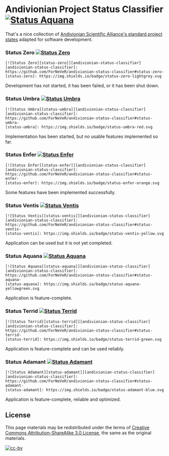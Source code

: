 Andivionian Project Status Classifier [![Status Aquana][status-aquana]][andivionian-status-classifier]
=====================================

That's a nice collection of [Andivionian Scientific Alliance's standard project
states][source] adapted for software development.

### Status Zero [![Status Zero][status-zero]][andivionian-status-classifier]

    [![Status Zero][status-zero]][andivionian-status-classifier]
    [andivionian-status-classifier]: https://github.com/ForNeVeR/andivionian-status-classifier#status-zero-
    [status-zero]: https://img.shields.io/badge/status-zero-lightgrey.svg

Development has not started, it has been failed, or it has been shut down.

### Status Umbra [![Status Umbra][status-umbra]][andivionian-status-classifier]

    [![Status Umbra][status-umbra]][andivionian-status-classifier]
    [andivionian-status-classifier]: https://github.com/ForNeVeR/andivionian-status-classifier#status-umbra-
    [status-umbra]: https://img.shields.io/badge/status-umbra-red.svg

Implementation has been started, but no usable features implemented so far.

### Status Enfer [![Status Enfer][status-enfer]][andivionian-status-classifier]

    [![Status Enfer][status-enfer]][andivionian-status-classifier]
    [andivionian-status-classifier]: https://github.com/ForNeVeR/andivionian-status-classifier#status-enfer-
    [status-enfer]: https://img.shields.io/badge/status-enfer-orange.svg

Some features have been implemented successfully.

### Status Ventis [![Status Ventis][status-ventis]][andivionian-status-classifier]

    [![Status Ventis][status-ventis]][andivionian-status-classifier]
    [andivionian-status-classifier]: https://github.com/ForNeVeR/andivionian-status-classifier#status-ventis-
    [status-ventis]: https://img.shields.io/badge/status-ventis-yellow.svg

Application can be used but it is not yet completed.

### Status Aquana [![Status Aquana][status-aquana]][andivionian-status-classifier]

    [![Status Aquana][status-aquana]][andivionian-status-classifier]
    [andivionian-status-classifier]: https://github.com/ForNeVeR/andivionian-status-classifier#status-aquana-
    [status-aquana]: https://img.shields.io/badge/status-aquana-yellowgreen.svg

Application is feature-complete.

### Status Terrid [![Status Terrid][status-terrid]][andivionian-status-classifier]

    [![Status Terrid][status-terrid]][andivionian-status-classifier]
    [andivionian-status-classifier]: https://github.com/ForNeVeR/andivionian-status-classifier#status-terrid-
    [status-terrid]: https://img.shields.io/badge/status-terrid-green.svg

Application is feature-complete and can be used reliably.

### Status Adamant [![Status Adamant][status-adamant]][andivionian-status-classifier]

    [![Status Adamant][status-adamant]][andivionian-status-classifier]
    [andivionian-status-classifier]: https://github.com/ForNeVeR/andivionian-status-classifier#status-adamant-
    [status-adamant]: https://img.shields.io/badge/status-adamant-blue.svg

Application is feature-complete, reliable and optimized.

License
-------

This page materials may be redistributed under the terms of [Creative Commons
Attribution-ShareAlike 3.0 License][cc-by-license], the same as the original
materials.

[![cc-by][]][cc-by-license]

[andivionian-status-classifier]: https://github.com/ForNeVeR/andivionian-status-classifier
[cc-by-license]: http://creativecommons.org/licenses/by-sa/3.0/
[source]: http://scientific-alliance.wikidot.com/item-classes

[cc-by]: http://mirrors.creativecommons.org/presskit/buttons/80x15/svg/by-sa.svg
[status-adamant]: https://img.shields.io/badge/status-adamant-blue.svg
[status-aquana]: https://img.shields.io/badge/status-aquana-yellowgreen.svg
[status-enfer]: https://img.shields.io/badge/status-enfer-orange.svg
[status-terrid]: https://img.shields.io/badge/status-terrid-green.svg
[status-umbra]: https://img.shields.io/badge/status-umbra-red.svg
[status-ventis]: https://img.shields.io/badge/status-ventis-yellow.svg
[status-zero]: https://img.shields.io/badge/status-zero-lightgrey.svg
